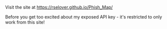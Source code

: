 Visit the site at https://rselover.github.io/Phish_Map/

Before you get too excited about my exposed API key - it's restricted to only work from this site!
